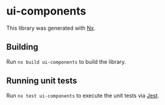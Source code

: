 # ui-components

This library was generated with [Nx](https://nx.dev).

## Building

Run `nx build ui-components` to build the library.

## Running unit tests

Run `nx test ui-components` to execute the unit tests via [Jest](https://jestjs.io).
